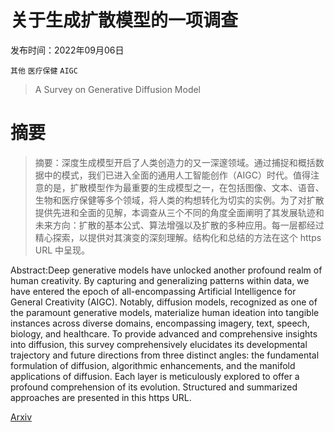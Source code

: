 # 关于生成扩散模型的一项调查

发布时间：2022年09月06日

`其他` `医疗保健` `AIGC`

> A Survey on Generative Diffusion Model

# 摘要

> 摘要：深度生成模型开启了人类创造力的又一深邃领域。通过捕捉和概括数据中的模式，我们已进入全面的通用人工智能创作（AIGC）时代。值得注意的是，扩散模型作为最重要的生成模型之一，在包括图像、文本、语音、生物和医疗保健等多个领域，将人类的构想转化为切实的实例。为了对扩散提供先进和全面的见解，本调查从三个不同的角度全面阐明了其发展轨迹和未来方向：扩散的基本公式、算法增强以及扩散的多种应用。每一层都经过精心探索，以提供对其演变的深刻理解。结构化和总结的方法在这个 https URL 中呈现。

> 
Abstract:Deep generative models have unlocked another profound realm of human creativity. By capturing and generalizing patterns within data, we have entered the epoch of all-encompassing Artificial Intelligence for General Creativity (AIGC). Notably, diffusion models, recognized as one of the paramount generative models, materialize human ideation into tangible instances across diverse domains, encompassing imagery, text, speech, biology, and healthcare. To provide advanced and comprehensive insights into diffusion, this survey comprehensively elucidates its developmental trajectory and future directions from three distinct angles: the fundamental formulation of diffusion, algorithmic enhancements, and the manifold applications of diffusion. Each layer is meticulously explored to offer a profound comprehension of its evolution. Structured and summarized approaches are presented in this https URL.
    

[Arxiv](https://arxiv.org/pdf/2209.02646)